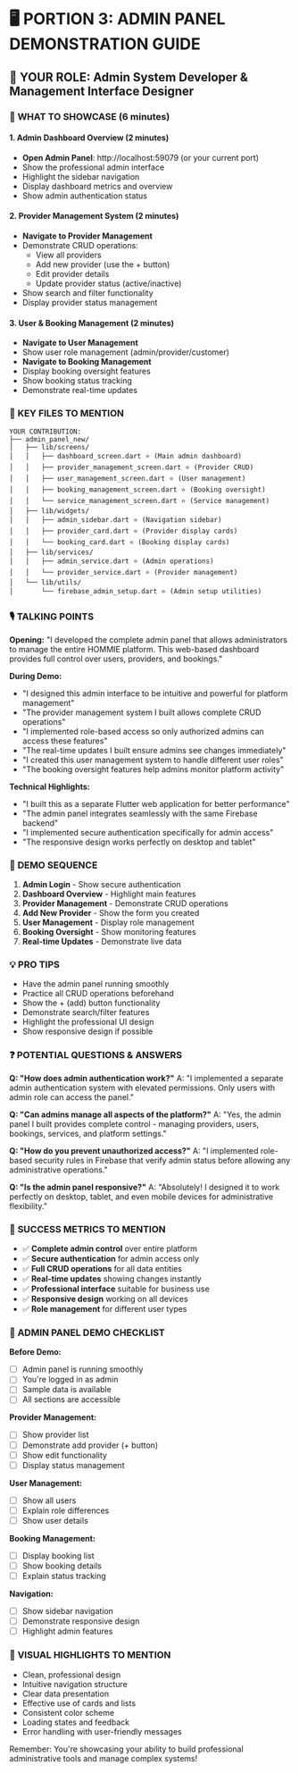 # 🖥️ PORTION 3: ADMIN PANEL DEMONSTRATION GUIDE

## 👤 **YOUR ROLE**: Admin System Developer & Management Interface Designer

### 🎯 **WHAT TO SHOWCASE** (6 minutes)

#### **1. Admin Dashboard Overview** (2 minutes)
- **Open Admin Panel**: http://localhost:59079 (or your current port)
- Show the professional admin interface
- Highlight the sidebar navigation
- Display dashboard metrics and overview
- Show admin authentication status

#### **2. Provider Management System** (2 minutes)
- **Navigate to Provider Management**
- Demonstrate CRUD operations:
  - View all providers
  - Add new provider (use the + button)
  - Edit provider details
  - Update provider status (active/inactive)
- Show search and filter functionality
- Display provider status management

#### **3. User & Booking Management** (2 minutes)
- **Navigate to User Management**
- Show user role management (admin/provider/customer)
- **Navigate to Booking Management**
- Display booking oversight features
- Show booking status tracking
- Demonstrate real-time updates

### 📁 **KEY FILES TO MENTION**

```
YOUR CONTRIBUTION:
├── admin_panel_new/
│   ├── lib/screens/
│   │   ├── dashboard_screen.dart ⭐ (Main admin dashboard)
│   │   ├── provider_management_screen.dart ⭐ (Provider CRUD)
│   │   ├── user_management_screen.dart ⭐ (User management)
│   │   ├── booking_management_screen.dart ⭐ (Booking oversight)
│   │   └── service_management_screen.dart ⭐ (Service management)
│   ├── lib/widgets/
│   │   ├── admin_sidebar.dart ⭐ (Navigation sidebar)
│   │   ├── provider_card.dart ⭐ (Provider display cards)
│   │   └── booking_card.dart ⭐ (Booking display cards)
│   ├── lib/services/
│   │   ├── admin_service.dart ⭐ (Admin operations)
│   │   └── provider_service.dart ⭐ (Provider management)
│   └── lib/utils/
│       └── firebase_admin_setup.dart ⭐ (Admin setup utilities)
```

### 🎙️ **TALKING POINTS**

**Opening:**
"I developed the complete admin panel that allows administrators to manage the entire HOMMIE platform. This web-based dashboard provides full control over users, providers, and bookings."

**During Demo:**
- "I designed this admin interface to be intuitive and powerful for platform management"
- "The provider management system I built allows complete CRUD operations"
- "I implemented role-based access so only authorized admins can access these features"
- "The real-time updates I built ensure admins see changes immediately"
- "I created this user management system to handle different user roles"
- "The booking oversight features help admins monitor platform activity"

**Technical Highlights:**
- "I built this as a separate Flutter web application for better performance"
- "The admin panel integrates seamlessly with the same Firebase backend"
- "I implemented secure authentication specifically for admin access"
- "The responsive design works perfectly on desktop and tablet"

### 🚀 **DEMO SEQUENCE**

1. **Admin Login** - Show secure authentication
2. **Dashboard Overview** - Highlight main features
3. **Provider Management** - Demonstrate CRUD operations
4. **Add New Provider** - Show the form you created
5. **User Management** - Display role management
6. **Booking Oversight** - Show monitoring features
7. **Real-time Updates** - Demonstrate live data

### 💡 **PRO TIPS**

- Have the admin panel running smoothly
- Practice all CRUD operations beforehand
- Show the + (add) button functionality
- Demonstrate search/filter features
- Highlight the professional UI design
- Show responsive design if possible

### ❓ **POTENTIAL QUESTIONS & ANSWERS**

**Q: "How does admin authentication work?"**
A: "I implemented a separate admin authentication system with elevated permissions. Only users with admin role can access the panel."

**Q: "Can admins manage all aspects of the platform?"**
A: "Yes, the admin panel I built provides complete control - managing providers, users, bookings, services, and platform settings."

**Q: "How do you prevent unauthorized access?"**
A: "I implemented role-based security rules in Firebase that verify admin status before allowing any administrative operations."

**Q: "Is the admin panel responsive?"**
A: "Absolutely! I designed it to work perfectly on desktop, tablet, and even mobile devices for administrative flexibility."

### 🎯 **SUCCESS METRICS TO MENTION**

- ✅ **Complete admin control** over entire platform
- ✅ **Secure authentication** for admin access only
- ✅ **Full CRUD operations** for all data entities
- ✅ **Real-time updates** showing changes instantly
- ✅ **Professional interface** suitable for business use
- ✅ **Responsive design** working on all devices
- ✅ **Role management** for different user types

### 🔧 **ADMIN PANEL DEMO CHECKLIST**

**Before Demo:**
- [ ] Admin panel is running smoothly
- [ ] You're logged in as admin
- [ ] Sample data is available
- [ ] All sections are accessible

**Provider Management:**
- [ ] Show provider list
- [ ] Demonstrate add provider (+ button)
- [ ] Show edit functionality
- [ ] Display status management

**User Management:**
- [ ] Show all users
- [ ] Explain role differences
- [ ] Show user details

**Booking Management:**
- [ ] Display booking list
- [ ] Show booking details
- [ ] Explain status tracking

**Navigation:**
- [ ] Show sidebar navigation
- [ ] Demonstrate responsive design
- [ ] Highlight admin features

### 🎨 **VISUAL HIGHLIGHTS TO MENTION**

- Clean, professional design
- Intuitive navigation structure
- Clear data presentation
- Effective use of cards and lists
- Consistent color scheme
- Loading states and feedback
- Error handling with user-friendly messages

Remember: You're showcasing your ability to build professional administrative tools and manage complex systems!
